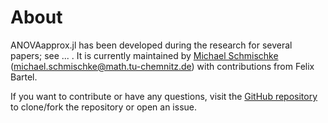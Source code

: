 # About

ANOVAapprox.jl has been developed during the research for several papers; see ... .
It is currently maintained by [Michael Schmischke](https://tu-chemnitz.de/~miscmi) (michael.schmischke@math.tu-chemnitz.de) with contributions from Felix Bartel.

If you want to contribute or have any questions, visit the [GitHub repository](https://github.com/NFFT/ANOVAapprox.jl/) to clone/fork the repository or open an issue.